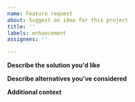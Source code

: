 ```yaml
---
name: Feature request
about: Suggest an idea for this project
title: ''
labels: enhancement
assignees: ''

---
```


**Describe the solution you'd like**


**Describe alternatives you've considered**


**Additional context**
